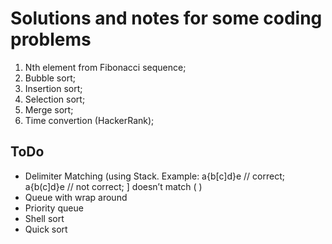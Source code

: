 # Solutions and notes for some coding problems
1. Nth element from Fibonacci sequence;
2. Bubble sort;
3. Insertion sort;
4. Selection sort;
5. Merge sort;
6. Time convertion (HackerRank);

## ToDo
* Delimiter Matching (using Stack. Example: a{b[c]d}e // correct; a{b(c]d}e // not correct; ] doesn’t match ( )
* Queue with wrap around
* Priority queue
* Shell sort
* Quick sort
